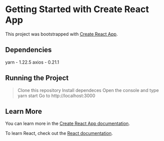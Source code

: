 # Getting Started with Create React App

This project was bootstrapped with [Create React App](https://github.com/facebook/create-react-app).

## Dependencies
yarn - 1.22.5
axios - 0.21.1

## Running the Project

 > Clone this repository
 > Install dependeces
 > Open the console and type yarn start
 > Go to http://localhost:3000

## Learn More

You can learn more in the [Create React App documentation](https://facebook.github.io/create-react-app/docs/getting-started).

To learn React, check out the [React documentation](https://reactjs.org/).
